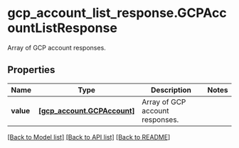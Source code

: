 # gcp_account_list_response.GCPAccountListResponse

Array of GCP account responses.
## Properties
Name | Type | Description | Notes
------------ | ------------- | ------------- | -------------
**value** | [**[gcp_account.GCPAccount]**](GCPAccount.md) | Array of GCP account responses. | 

[[Back to Model list]](../README.md#documentation-for-models) [[Back to API list]](../README.md#documentation-for-api-endpoints) [[Back to README]](../README.md)


